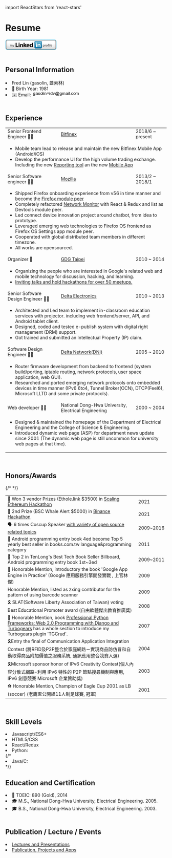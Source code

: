 import ReactStars from 'react-stars'

# Resume

<a href="https://www.linkedin.com/in/fredglin/"><img src="/img/btn_myprofile_160x33.gif" alt="link to my linkedin profile" /></a>
<br/>
<br/>

## Personal Information

<li>Fred Lin (gasolin, 蓋索林)</li>
<li>🎂 Birth Year: 1981</li>
<li>️️✉️ Email: <img src="/img/mail.gif" className="email" alt="gasolin at gmail dot com" /></li>
<br/>

## Experience

<table className="table-striped">
      <tbody>
        <tr>
          <td>Senior Frontend Engineer 👨‍💻</td>
          <td><a href="https://www.bitfinex.com/">Bitfinex</a></td>
          <td>2018/6 ~ present</td>
        </tr>
        <tr>
          <td colSpan="3">
            <ul>
            <li>Mobile team lead to release and maintain the new Bitfinex Mobile App (Android/iOS)</li>
            <li>Develop the performance UI for the high volume trading exchange. Including the new <a href="https://medium.com/bitfinex/diving-into-bitfinex-reporting-tools-ui-e40ce82410d0">Reporting tool</a> an the new <a href="https://medium.com/bitfinex/stay-connected-with-the-bitfinex-app-58984bb94dac">Mobile App</a></li>
            </ul>
          </td>
        </tr>
        <tr>
          <td>Senior Software engineer 👨‍💻</td>
          <td><a href="http://www.mozilla.com/">Mozilla</a></td>
          <td>2013/2 ~ 2018/1</td>
        </tr>
        <tr>
          <td colSpan="3">
            <ul>
            <li>Shipped Firefox onboarding experience from v56 in time manner and become the <a href="https://www.oxymoronical.com/blog/2017/08/New-Firefox-and-Toolkit-module-peers-in-Taipei">Firefox module peer</a></li>
            <li>Completely refactored <a href="https://github.com/mozilla/gecko-dev/tree/master/devtools/client/netmonitor">Network Monitor</a> with React & Redux and list as Devtools module peer.</li>
            <li>Led connect device innovation project around chatbot, from idea to prototype.</li>
            <li>Leveraged emerging web technologies to Firefox OS frontend as Firefox OS Settings app module peer.</li>
            <li>Cooperated with global distributed team members in different timezone.</li>
            <li>All works are opensourced.</li>
            </ul>
          </td>
        </tr>
        <tr>
          <td>Organizer 🤹</td>
          <td><a href="http://taipei-gtug.org/">GDG Taipei</a></td>
          <td>2010 ~ 2014</td>
        </tr>
        <tr>
          <td colSpan="3">
            <ul>
            <li>Organizing the people who are interested in Google's related web and mobile technology for discussion, hacking, and learning.</li>
            <li><a href="http://www.taipei-gtug.org/meetings/meeting2011">Inviting talks and hold hackathons for over 50 meetups.</a></li>
            </ul>
          </td>
        </tr>
        <tr>
          <td>Senior Software Design Engineer 👨‍💻</td>
          <td><a href="http://www.delta.com.tw/">Delta Electronics</a></td>
          <td>2010 ~ 2013</td>
        </tr>
        <tr>
          <td colSpan="3">
            <ul>
              <li>Architected and Led team to implement in-classroom education services with projector. including web frontend/server,
          API, and Android tablet client.</li>
              <li>Designed, coded and tested e-publish system with digital right management (DRM) support.</li>
              <li>Got trained and submitted an Intellectual Property (IP) claim.</li>
            </ul>
          </td>
        </tr>
        <tr>
          <td>Software Design Engineer 👨‍💻</td>
          <td><a href="http://www.dninetworks.com/">Delta Network(DNI)</a></td>
          <td>2005 ~ 2010</td>
        </tr>
        <tr>
          <td colSpan="3">
            <ul>
            <li>Router firmware development from backend to frontend (system build/porting, iptable routing, network protocols,
          user space application, web GUI).</li>
            <li>Researched and ported emerging network protocols onto embedded devices in time manner (IPv6 6to4, Tunnel Broker(OCN), DTCP(Feel6), Microsoft LLTD and some private protocols).</li>
            </ul>
          </td>
        </tr>
        <tr>
          <td>Web developer 👨‍💻</td>
          <td>National Dong-Hwa University, Electrical Engineering</td>
          <td>2000 ~ 2004</td>
        </tr>
        <tr>
          <td colSpan="3">
            <ul>
            <li>Designed & maintained the homepage of the Department of Electrical Engineering and the College of Science & Engineering.</li>
            <li>Introduced dynamic web page (ASP) for department news update since 2001 (The dynamic web page is still uncommon for university web pages at that time).</li>
            </ul>
          </td>
        </tr>
      </tbody>
    </table>
<br/>

## Honors/Awards

<table className="table-striped">
      <tbody>
        <tr>
          <td>🥈 Won 3 vendor Prizes (Ethole.link $3500) in <a href="https://showcase.ethglobal.co/scaling/ethhole-link">Scaling Ethereum Hackathon</a></td>
          <td>2021</td>
        </tr>
        <tr>
          <td>🥈 2nd Prize (BSC Whale Alert $5000) in <a href="https://gitcoin.co/issue/binancex/Grant-projects/17">Binance Hackathon</a></td>
          <td>2021</td>
        </tr>
        <tr>
          <td>🗣 6 times Coscup Speaker <a href="/docs/events/presentation">with variety of open source related topics</a></td>
          <td>2009~2016</td>
        </tr>
        <tr>
          <td>📗 Android programming entry book 4ed become Top 5 yearly best seller in books.com.tw language&programming category</td>
          <td>2011</td>
        </tr>
        <tr>
          <td>📗 Top 2 in TenLong's Best Tech Book Seller Billboard, Android programming entry book 1st~3ed</td>
          <td>2009~2011</td>
        </tr>
        <tr>
          <td>📙 Honorable Mention, introductory the book 'Google App Engine in Practice'
          (Google 應用服務引擎開發實戰 , 上官林傑)</td>
          <td>2009</td>
        </tr>
        {/* <tr>
          <td>Honorable Mention, listed as zxing contributor for the pattern of using barcode scanner</td>
          <td>2009</td>
        </tr> */}
      <tr>
        <td>🎗 SLAT(Software Liberty Association of Taiwan) voting
          Best Educational Promoter award (自由軟體傑出教育推廣獎)</td>
        <td>2008</td>
      </tr>
      <tr>
        <td>📙 Honorable Mention, book <a href="https://www.amazon.com/Professional-Python-Frameworks-Programming-Turbogears/dp/0470138092/">Professional Python Frameworks: Web 2.0 Programming with Django and Turbogears</a> has a whole section to introduce my Turbogears plugin 'TGCrud'.</td>
        <td>2007</td>
      </tr>
      <tr>
        <td>🎗Entry the final of Communication Application Integration Contest
          (將RFID及P2P整合於家庭網路－實現商品防仿冒和自動取得商品附加價值之服務系統,
          通訊應用整合競賽入選)</td>
        <td>2004</td>
      </tr>
      <tr>
        <td>🎗Microsoft sponsor honor of IPv6 Creativity Contest(個人內容分散式網路-利用 IPv6 特性的
          P2P 節點搜尋機制與應用, IPv6 創意競賽 Microsoft 企業贊助獎)</td>
        <td>2003</td>
      </tr>
      <tr>
        <td>⚽️ Honorable Mention, Champion of Eagle Cup 2001 as LB (soccer) (老鷹盃公開組11人制足球賽, 冠軍)</td>
        <td>2001</td>
      </tr>
      </tbody>
    </table>
<br/>

## Skill Levels

<li>Javascript/ES6+ <ReactStars
count={5}
value={4.5}
edit={false}
color2={"#155724"}
/>
</li>
<li>HTML5/CSS <ReactStars
  count={5}
  value={4}
  edit={false}
  color2={"#004085"}
/>
</li>
<li>React/Redux <ReactStars
  count={5}
  value={4.5}
  edit={false}
  color2={"#ffab00"}
/>
</li>
<li>Python: <ReactStars
  count={5}
  value={3}
  edit={false}
  color2={"#ffee58"}
/>
</li>
{/* <li>Java/C: <ReactStars
  count={5}
  value={2}
  edit={false}
  color2={"#383d41"}
/>
</li> */}

<br/>

## Education and Certification

<li>🎫 TOEIC: <span className="label label-gold">890</span> (Gold), 2014</li>
<li>🎓 M.S., National Dong-Hwa University, Electrical Engineering. 2005.
</li>
<li>🎓 B.S., National Dong-Hwa University, Electrical Engineering. 2003.</li>

<br/>

## Publication / Lecture / Events

<li><a href="docs/events/presentation">Lectures and Presentations</a></li>
<li><a href="docs/projects/project">Publication, Projects and Apps</a></li>

<!-- <h4>Web development</h4>
<li>Frontend: HTML, CSS, JavaScript, React/Redux, Bootstrap</li>
<li>Backend: Node.js (express),
    Python (Django, TurboGears, Google App Engine),
    Java (Play! Framework)</li>
<li>Test and Continue Integration: via Mocha, Jest, and Travis CI</li>
<li>Web design and programming: Involved in 2 open source web frameworks
development(TurboGears, GAEO) for bootstraping,
user experience enhancement, and plugin development.</li> -->

<!-- <h4>Mobile development</h4>
<li>Firefox OS Settings App peer, <a href="https://github.com/mozilla-b2g/gaia/graphs/contributors">top 20 contributor</a> of gaia project</li>
<li><a href="portfolio#mobile">Android and Mobile Web App design and programming</a></li>
<li>Android & Mobile Web App Continue Integration (Auto-build, Profiling and Testing)</li>
<li>Android & FirefoxOS Programing Book Author</li> -->

<!-- <h4>Project Management:</h4>
<li>Contribute and lead several <a href="portfolio#opensource">Open Source projects</a>.</li>
<li>Organize <a href="http://taipei-gtug.org">GDG Taipei</a> meetups and events since 2011.</li>
<li>Daily Scrum during Devtools and Firefox development, cowork across countries and timezone in daily basis.</li>
<li>Lead a team to develop web-based content platform and Device(specially Android) cooperated products.</li> -->

<!-- <h4>Domain Knowledge</h4>
<li>Open Source: Involved in multiple open source projects and use them
    in daily work. Organize over 50 developer meetups and activities.
</li>
<li>Publish Speaking: Elaborated technical topics (Web framework, Python,
    Android) in public with passion. Giving over 40 Talks in tech meetups, open source conferences and training courses.
</li>
<li>Server-Client/Mobile Service architect, design and integration:
    Cooperated to deliver 500M+
    download Android app (aTrackDog) with web service.
</li>
<li>User Experience in concern: Make easy to use bootstraping procedures
    for TurboGears and GAEO web frameworks. Firefox Quantum Onboarding, My published
    mobile apps, books and documents.
</li>
<li>Cross Platform design: Designed, coded and tested digital right
    management(OMA-like) system through c and java with Qt,
    Android, and server involved integration.
</li>
<li>Network Protocols & System Integration: Designed, coded,
    ported and tested on linux-based home networking ODM products for
    JP and US customers.
</li>
<li>Intellectual Property(IP): trained and submitted IP claim in US/TW</li>
<li>Organize and Facilitation: Introduced productive tools such as
    version control, tracking system to working groups.
</li> -->

<!-- <h5>System administration</h5>
<li>Mac, Linux (Ubuntu), Windows</li>
<li>Version Control (git, svn)</li>
<li>Issue Tracking (Bugzilla, RedMine, Trac)</li>
<li>Continue Integration (Travis, Jenkins)</li> -->

<!--h2>Interests</h2>
<li>Reading & Writing</li>
<li>Web and Mobile development</li>
<li>Chinese medicine and astrology</li>
<li>Soccer</li-->
